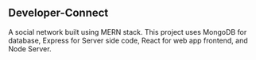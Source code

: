 ## Developer-Connect
A social network built using MERN stack. 
This project uses MongoDB for database, Express for Server side code, React for web app frontend, and Node Server.
